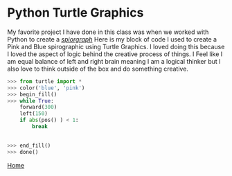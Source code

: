 # Python Turtle Graphics

My favorite project I have done in this class was when we worked with Python to create a [*spiorgraph*](https://en.wikipedia.org/wiki/Spirograph)
Here is my block of code I used to create a Pink and Blue spirographic using Turtle Graphics. I loved doing this because I loved the aspect of logic behind the creative process of things. I Feel like I am equal balance of left and right brain meaning I am a logical thinker but I also love to think outside of the box and do something creative.

```Python
>>> from turtle import *
>>> color('blue', 'pink')
>>> begin_fill()
>>> while True:
	forward(300)
	left(150)
	if abs(pos() ) < 1:
		break

	
>>> end_fill()
>>> done()
```

[Home](https://github.com/HaileyJessee/IT1000-Final-Project)
